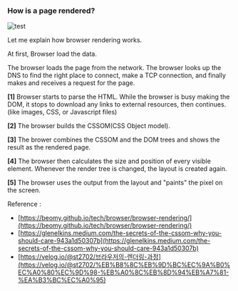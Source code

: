 ### How is a page rendered?

![test](https://s3.us-west-2.amazonaws.com/secure.notion-static.com/ad56ebff-0d17-4d19-8371-647311352d79/_2020-09-26__4.48.38.png?X-Amz-Algorithm=AWS4-HMAC-SHA256&X-Amz-Credential=AKIAT73L2G45O3KS52Y5%2F20210411%2Fus-west-2%2Fs3%2Faws4_request&X-Amz-Date=20210411T030314Z&X-Amz-Expires=86400&X-Amz-Signature=5389ccd257dae5800d430f75e098e8f412164a51d01a3b7f1199e86275499afc&X-Amz-SignedHeaders=host&response-content-disposition=filename%20%3D%22_2020-09-26__4.48.38.png%22)


Let me explain how browser rendering works. 

At first, Browser load the data.

The browser loads the page from the network. 
The browser looks up the DNS to find the right place to connect, make a TCP connection, and finally makes and receives a request for the page.

 

**[1]** Browser starts to parse the HTML. While the browser is busy making the DOM, it stops to download any links to external resources, then continues. (like images, CSS, or Javascript files)

**[2]** The browser builds the CSSOM(CSS Object model).

**[3]** The brower combines the CSSOM and the DOM trees and shows the result as the rendered page.

**[4]** The browser then calculates the size and position of every visible element.
 Whenever the render tree is changed, the layout is created again.

**[5]** The browser uses the output from the layout and "paints" the pixel on the screen.


Reference :

- [https://beomy.github.io/tech/browser/browser-rendering/](https://beomy.github.io/tech/browser/browser-rendering/)
- [https://glenelkins.medium.com/the-secrets-of-the-cssom-why-you-should-care-943a1d50307b](https://glenelkins.medium.com/the-secrets-of-the-cssom-why-you-should-care-943a1d50307b)
- [https://velog.io/@st2702/브라우저의-렌더링-과정](https://velog.io/@st2702/%EB%B8%8C%EB%9D%BC%EC%9A%B0%EC%A0%80%EC%9D%98-%EB%A0%8C%EB%8D%94%EB%A7%81-%EA%B3%BC%EC%A0%95)
